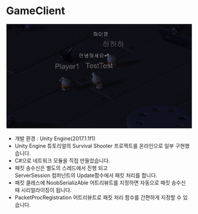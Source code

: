 # GameClient
![snap](../snap.png)
- 개발 환경 : Unity Engine(2017.1.1f1)
- Unity Engine 튜토리얼의 Survival Shooter 프로젝트를 온라인으로 일부 구현했습니다.
- C#으로 네트워크 모듈을 직접 만들었습니다.
- 패킷 송수신은 별도의 스레드에서 진행 되고<br>
ServerSession 컴퍼넌트의 Update함수에서 패킷 처리를 합니다.
- 패킷 클레스에 NoobSerializAble 어트리뷰트를 지정하면 자동으로 패킷 송수신 때 시리얼라이징이 됩니다.
- PacketProcRegistration 어트리뷰트로 패킷 처리 함수를 간편하게 지정할 수 있습니다.